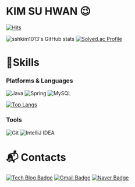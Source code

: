 # KIM SU HWAN 😉
[![Hits](https://hits.seeyoufarm.com/api/count/incr/badge.svg?url=https%3A%2F%2Fgithub.com%2Fsshkim1013&count_bg=%2373D7DC&title_bg=%2337C3DC&icon=&icon_color=%23E7E7E7&title=hits&edge_flat=false)](https://hits.seeyoufarm.com)

![sshkim1013's GitHub stats](https://github-readme-stats.vercel.app/api?username=sshkim1013&show_icons=true&theme=tokyonight) 
[![Solved.ac Profile](http://mazassumnida.wtf/api/v2/generate_badge?boj=sh2577)](https://solved.ac/sh2577/)
# 💪Skills
### Platforms & Languages
![Java](https://img.shields.io/badge/Java-007396.svg?&style=for-the-badge&logo=Java&logoColor=white)
![Spring](https://img.shields.io/badge/Spring-6DB33F.svg?&style=for-the-badge&logo=Spring&logoColor=white)
![MySQL](https://img.shields.io/badge/MySQL-4479A1.svg?&style=for-the-badge&logo=MySQL&logoColor=white)

[![Top Langs](https://github-readme-stats.vercel.app/api/top-langs/?username=sshkim1013)](https://github.com/anuraghazra/github-readme-stats)

### Tools
![Git](https://img.shields.io/badge/Git-F05032.svg?&style=for-the-badge&logo=Git&logoColor=white)
![IntelliJ IDEA](https://img.shields.io/badge/IntelliJIDEA-000000.svg?style=for-the-badge&logo=intellij-idea&logoColor=white)




# :mailbox_with_mail: Contacts
[![Tech Blog Badge](http://img.shields.io/badge/-Tech%20blog-black?style=flat-square&logo=github&link=https://velog.io/@sshkim1013/posts)](https://velog.io/@sshkim1013/posts)
[![Gmail Badge](https://img.shields.io/badge/Gmail-d14836?style=flat-square&logo=Gmail&logoColor=white&link=mailto:kimsuhwan99@gmail.com)](mailto:kimsuhwan99@gmail.com)
[![Naver Badge](https://img.shields.io/badge/Naver-03C75A?style=flat-square&logo=Naver&logoColor=white&link=mailto:sshkim1013@naver.com)](mailto:sshkim1013@naver.com)
